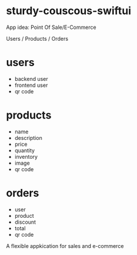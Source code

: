 # sturdy-couscous-swiftui
App idea: Point Of Sale/E-Commerce

Users / Products / Orders

# users
- backend user
- frontend user
- qr code

# products
- name
- description
- price
- quantity
- inventory
- image
- qr code

# orders
- user
- product
- discount
- total
- qr code

A flexible appkication for sales and e-commerce

